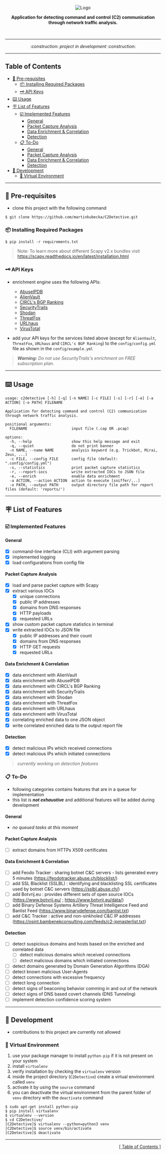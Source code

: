 <p align="center">
<img src="https://github.com/martinkubecka/C2Detective/blob/main/docs/banner.png" alt="Logo">
<p align="center"><b>Application for detecting command and control (C2) communication through network traffic analysis.</b></p><br>

---

<div align="center">
:construction:   <i>project in development</i>    :construction:
</div>

---
<h2 id="table-of-contents">Table of Contents</h2>

- [:memo: Pre-requisites](#memo-pre-requisites)
  - [:package: Installing Required Packages](#package-installing-required-packages)
  - [:old_key: API Keys](#old_key-api-keys)
- [:keyboard: Usage](#keyboard-usage)
- [:placard: List of Features](#placard-list-of-features)
  - [:ballot_box_with_check: Implemented Features](#ballot_box_with_check-implemented-features)
    - [General](#general)
    - [Packet Capture Analysis](#packet-capture-analysis)
    - [Data Enrichment & Correlation](#data-enrichment--correlation)
    - [Detection](#detection)
  - [:clipboard: To-Do](#clipboard-to-do)
    - [General](#general-1)
    - [Packet Capture Analysis](#packet-capture-analysis-1)
    - [Data Enrichment & Correlation](#data-enrichment--correlation-1)
    - [Detection](#detection-1)
- [:toolbox: Development](#toolbox-development)
  - [:office: Virtual Environment](#office-virtual-environment)

---
## :memo: Pre-requisites

- clone this project with the following command

```
$ git clone https://github.com/martinkubecka/C2Detective.git
```

### :package: Installing Required Packages

```
$ pip install -r requirements.txt
```

> Note: To learn more about different Scapy v2.x bundles visit https://scapy.readthedocs.io/en/latest/installation.html

### :old_key: API Keys

- enrichment engine uses the following APIs:
  - [AbuseIPDB](https://www.abuseipdb.com/)
  - [AlienVault](https://otx.alienvault.com/)
  - [CIRCL's BGP Ranking](https://www.circl.lu/projects/bgpranking/)
  - [SecurityTrails](https://securitytrails.com/)
  - [Shodan](https://www.shodan.io/)
  - [ThreatFox](https://threatfox.abuse.ch/)
  - [URLhaus](https://urlhaus.abuse.ch/)
  - [VirusTotal](https://www.virustotal.com/gui/home/upload)

- add your API keys for the services listed above (except for `AlienVault`, `ThreatFox`, `URLhaus` and `CIRCL's BGP Ranking`) to the `config/config.yml` file as shown in the `config/example.yml` 

> ***Warning:*** *Do not use SecurityTrails's enrichment on FREE subscription plan.*

---
## :keyboard: Usage

```
usage: c2detective [-h] [-q] [-n NAME] [-c FILE] [-s] [-r] [-e] [-a ACTION] [-o PATH] FILENAME

Application for detecting command and control (C2) communication through network traffic analysis.

positional arguments:
  FILENAME                    input file (.cap OR .pcap)

options:
  -h, --help                  show this help message and exit
  -q, --quiet                 do not print banner
  -n NAME, --name NAME        analysis keyword (e.g. Trickbot, Mirai, Zeus, ...)
  -c FILE, --config FILE      config file (default: ".config/config.yml")
  -s, --statistics            print packet capture statistics
  -r, --report-iocs           write extracted IOCs to JSON file
  -e, --enrich                enable data enrichment
  -a ACTION, --action ACTION  action to execute [sniffer/...]
  -o PATH, --output PATH      output directory file path for report files (default: 'reports/')
```

---
## :placard: List of Features

### :ballot_box_with_check: Implemented Features

#### General

- [x] command-line interface (CLI) with argument parsing
- [x] implemented logging
- [x] load configurations from config file

#### Packet Capture Analysis

- [x] load and parse packet capture with Scapy
- [x] extract various IOCs
  - [x] unique connections
  - [x] public IP addresses
  - [x] domains from DNS responses
  - [x] HTTP payloads
  - [x] requested URLs
- [x] show custom packet capture statistics in terminal
- [x] write extracted IOCs to JSON file
  - [x] public IP addresses and their count
  - [x] domains from DNS responses
  - [x] HTTP GET requests
  - [x] requested URLs

#### Data Enrichment & Correlation 

- [x] data enrichment with AlienVault
- [x] data enrichment with AbuseIPDB
- [x] data enrichment with CIRCL's BGP Ranking
- [x] data enrichment with SecurityTrails
- [x] data enrichment with Shodan
- [x] data enrichment with ThreatFox
- [x] data enrichment with URLhaus
- [x] data enrichment with VirusTotal
- [x] correlating enriched data to one JSON object
- [x] write correlated enriched data to the output report file

#### Detection
- [x] detect malicious IPs which received connections
- [x] detect malicious IPs which initiated connections

> *currently working on detection features*

### :clipboard: To-Do

- following categories contains features that are in a queue for implementation
- this list is ***not exhaustive*** and additional features will be added during development

#### General

- *no queued tasks at this moment*

#### Packet Capture Analysis

- [ ] extract domains from HTTPs X509 certificates

#### Data Enrichment & Correlation 

- [ ] add Feodo Tracker : sharing botnet C&C servers - lists generated every 5 minutes (https://feodotracker.abuse.ch/blocklist/)
- [ ] add SSL Blacklist (SSLBL) : identifying and blacklisting SSL certificates used by botnet C&C servers (https://sslbl.abuse.ch/)
- [ ] add Botvrij.eu : provides different sets of open source IOCs (https://www.botvrij.eu/ ; https://www.botvrij.eu/data/)
- [ ] add Binary Defense Systems Artillery Threat Intelligence Feed and Banlist Feed (https://www.binarydefense.com/banlist.txt)
- [ ] add C&C Tracker : active and non-sinkholed C&C IP addresses (https://osint.bambenekconsulting.com/feeds/c2-ipmasterlist.txt)

#### Detection

- [ ] detect suspicious domains and hosts based on the enriched and correlated data
  - [ ] detect malicious domains which received connections
  - [ ] detect malicious domains which initiated connections
- [ ] detect domains generated by Domain Generation Algorithms (DGA)
- [ ] detect known malicious User-Agents 
- [ ] detect connections with excessive frequency
- [ ] detect long connection
- [ ] detect signs of beaconing behavior comming in and out of the network
- [ ] detect signs of DNS based covert channels (DNS Tunneling)
- [ ] implement detection confidence scoring system

---
## :toolbox: Development

- contributions to this project are currently not allowed

### :office: Virtual Environment

1. use your package manager to install `python-pip` if it is not present on your system
2. install `virtualenv`
3. verify installation by checking the `virtualenv` version
4. inside the project directory (`C2Detective`) create a virtual environment called `venv`
5. activate it by using the `source` command
6. you can deactivate the virtual environment from the parent folder of `venv` directory with the `deactivate` command

```
$ sudo apt-get install python-pip
$ pip install virtualenv
$ virtualenv --version
$ cd C2Detective/
[C2Detective]$ virtualenv --python=python3 venv
[C2Detective]$ source venv/bin/activate
[C2Detective]$ deactivate
```

---

<div align="right">
<a href="#table-of-contents">[ Table of Contents ]</a>
</div>